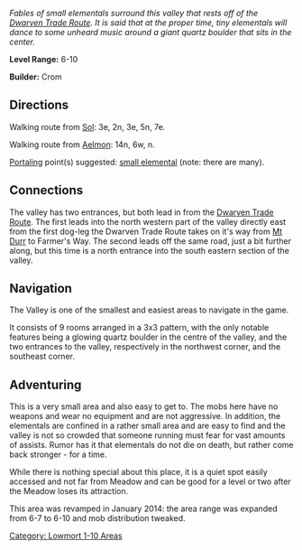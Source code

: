 *Fables of small elementals surround this valley that rests off of the
[Dwarven Trade Route](:Category:_Highways/Great_Wall "wikilink"). It is
said that at the proper time, tiny elementals will dance to some unheard
music around a giant quartz boulder that sits in the center.*

**Level Range:** 6-10

**Builder:** Crom

## Directions

Walking route from [Sol](Sol "wikilink"): 3e, 2n, 3e, 5n, 7e.

Walking route from [Aelmon](Aelmon "wikilink"): 14n, 6w, n.

[Portaling](Portal "wikilink") point(s) suggested: [small
elemental](Small_Elemental "wikilink") (note: there are many).

## Connections

The valley has two entrances, but both lead in from the [Dwarven Trade
Route](:Category:Highways/Great_Wall "wikilink"). The first leads into
the north western part of the valley directly east from the first
dog-leg the Dwarven Trade Route takes on it's way from [Mt
Durr](:Category:Mt_Durr "wikilink") to Farmer's Way. The second leads
off the same road, just a bit further along, but this time is a north
entrance into the south eastern section of the valley.

## Navigation

The Valley is one of the smallest and easiest areas to navigate in the
game.

It consists of 9 rooms arranged in a 3x3 pattern, with the only notable
features being a glowing quartz boulder in the centre of the valley, and
the two entrances to the valley, respectively in the northwest corner,
and the southeast corner.

## Adventuring

This is a very small area and also easy to get to. The mobs here have no
weapons and wear no equipment and are not aggressive. In addition, the
elementals are confined in a rather small area and are easy to find and
the valley is not so crowded that someone running must fear for vast
amounts of assists. Rumor has it that elementals do not die on death,
but rather come back stronger - for a time.

While there is nothing special about this place, it is a quiet spot
easily accessed and not far from Meadow and can be good for a level or
two after the Meadow loses its attraction.

This area was revamped in January 2014: the area range was expanded from
6-7 to 6-10 and mob distribution tweaked.

[Category: Lowmort 1-10 Areas](Category:_Lowmort_1-10_Areas "wikilink")

